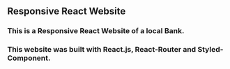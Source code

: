 ## Responsive React Website
### This is a Responsive React Website of a local Bank. 
### This website was built with React.js, React-Router and Styled-Component.
